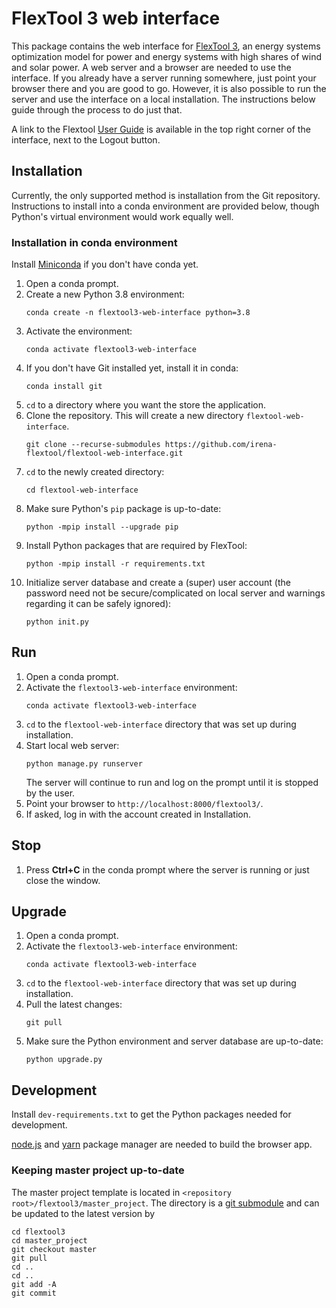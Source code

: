 # FlexTool 3 web interface

This package contains the web interface for [FlexTool 3](https://github.com/irena-flextool/flextool),
an energy systems optimization model for power and energy systems
with high shares of wind and solar power.
A web server and a browser are needed to use the interface.
If you already have a server running somewhere,
just point your browser there and you are good to go.
However, it is also possible to run the server and use the interface on a local installation.
The instructions below guide through the process to do just that.

A link to the Flextool [User Guide](https://irena-flextool.github.io/flextool/)
is available in the top right corner of the interface, next to the Logout button.

## Installation

Currently, the only supported method is installation from the Git repository.
Instructions to install into a conda environment are provided below, though
Python's virtual environment would work equally well.

### Installation in conda environment

Install [Miniconda](https://docs.conda.io/en/latest/miniconda.html) if you don't have conda yet.

1. Open a conda prompt.
2. Create a new Python 3.8 environment:
   ```commandline
   conda create -n flextool3-web-interface python=3.8
   ```
3. Activate the environment:
   ```commandline
   conda activate flextool3-web-interface
   ```
4. If you don't have Git installed yet, install it in conda:
   ```commandline
   conda install git
   ```
5. `cd` to a directory where you want the store the application.
6. Clone the repository. This will create a new directory `flextool-web-interface`.
   ```commandline
   git clone --recurse-submodules https://github.com/irena-flextool/flextool-web-interface.git
   ```
7. `cd` to the newly created directory:
   ```commandline
   cd flextool-web-interface
   ```
8. Make sure Python's `pip` package is up-to-date:
   ```commandline
   python -mpip install --upgrade pip
   ```
9. Install Python packages that are required by FlexTool:
   ```commandline
   python -mpip install -r requirements.txt
   ```
10. Initialize server database and create a (super) user account
    (the password need not be secure/complicated on local server
    and warnings regarding it can be safely ignored):
    ```commandline
    python init.py
    ```

## Run

1. Open a conda prompt.
2. Activate the `flextool3-web-interface` environment:
   ```commandline
   conda activate flextool3-web-interface
   ```
3. `cd` to the `flextool-web-interface` directory that was set up during installation.
4. Start local web server:
   ```commandline
   python manage.py runserver
   ```
   The server will continue to run and log on the prompt
   until it is stopped by the user.
5. Point your browser to ``http://localhost:8000/flextool3/``.
6. If asked, log in with the account created in Installation.

## Stop

1. Press **Ctrl+C** in the conda prompt where the server is running
   or just close the window.

## Upgrade

1. Open a conda prompt.
2. Activate the `flextool3-web-interface` environment:
   ```commandline
   conda activate flextool3-web-interface
   ```
3. `cd` to the `flextool-web-interface` directory that was set up during installation.
4. Pull the latest changes:
   ```commandline
   git pull
   ```
6. Make sure the Python environment and server database are up-to-date:
   ```commandline
   python upgrade.py
   ```

## Development

Install `dev-requirements.txt` to get the Python packages needed for development.

[node.js](https://nodejs.org/en/) and [yarn](https://yarnpkg.com/) package manager
are needed to build the browser app.

### Keeping master project up-to-date

The master project template is located in `<repository root>/flextool3/master_project`.
The directory is a [git submodule](https://git-scm.com/book/en/v2/Git-Tools-Submodules)
and can be updated to the latest version by

```commandline
cd flextool3
cd master_project
git checkout master
git pull
cd ..
cd ..
git add -A
git commit
```
